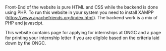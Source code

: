 Front-End of the website is pure HTML and CSS while the backend is done using PHP. To run this website in your system you need to install XAMPP (https://www.apachefriends.org/index.html). The backend work is a mix of PHP and javascipt.


This website contains page for applying for internships at ONGC and a page for printing your internship letter if you are eligible based on the criteria laid down by the ONGC. 
